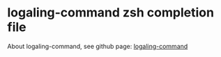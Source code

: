 logaling-command zsh completion file
===========

About logaling-command, see github page:
 [logaling-command](https://github.com/logaling/logaling-command)

